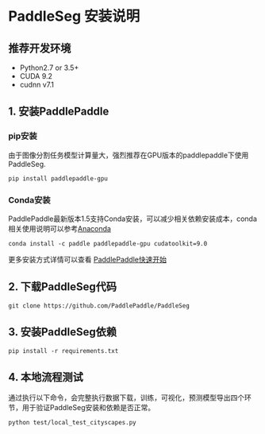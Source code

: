 # PaddleSeg 安装说明

## 推荐开发环境

* Python2.7 or 3.5+
* CUDA 9.2
* cudnn v7.1



## 1. 安装PaddlePaddle

### pip安装
 
由于图像分割任务模型计算量大，强烈推荐在GPU版本的paddlepaddle下使用PaddleSeg.
 
```
pip install paddlepaddle-gpu
```

### Conda安装
 
PaddlePaddle最新版本1.5支持Conda安装，可以减少相关依赖安装成本，conda相关使用说明可以参考[Anaconda](https://www.anaconda.com/distribution/)
 
```
conda install -c paddle paddlepaddle-gpu cudatoolkit=9.0
```
 
更多安装方式详情可以查看 [PaddlePaddle快速开始](https://www.paddlepaddle.org.cn/start)
 

## 2. 下载PaddleSeg代码
 
```
git clone https://github.com/PaddlePaddle/PaddleSeg
```
 

## 3. 安装PaddleSeg依赖
 
```
pip install -r requirements.txt
```
 

## 4. 本地流程测试
 
通过执行以下命令，会完整执行数据下载，训练，可视化，预测模型导出四个环节，用于验证PaddleSeg安装和依赖是否正常。
 
```
python test/local_test_cityscapes.py
```